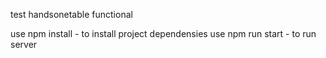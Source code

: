 test handsonetable functional

use npm install - to install project dependensies
use npm run start - to run server